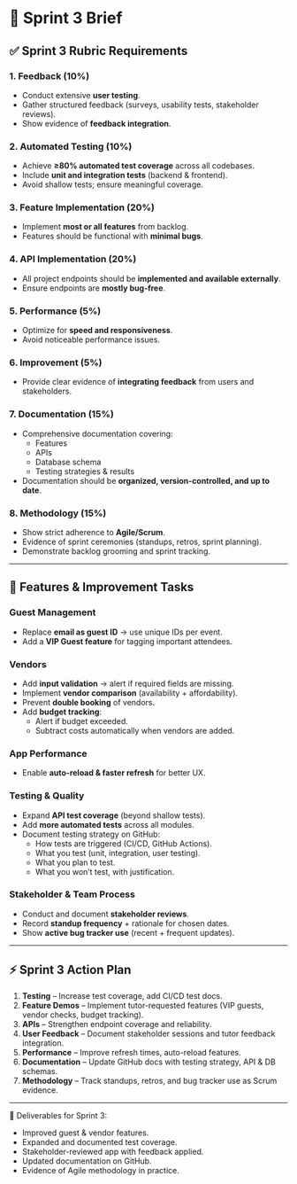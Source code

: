 # 🚀 Sprint 3 Brief

## ✅ Sprint 3 Rubric Requirements

### 1. Feedback (10%)
- Conduct extensive **user testing**.
- Gather structured feedback (surveys, usability tests, stakeholder reviews).
- Show evidence of **feedback integration**.

### 2. Automated Testing (10%)
- Achieve **≥80% automated test coverage** across all codebases.
- Include **unit and integration tests** (backend & frontend).
- Avoid shallow tests; ensure meaningful coverage.

### 3. Feature Implementation (20%)
- Implement **most or all features** from backlog.
- Features should be functional with **minimal bugs**.

### 4. API Implementation (20%)
- All project endpoints should be **implemented and available externally**.
- Ensure endpoints are **mostly bug-free**.

### 5. Performance (5%)
- Optimize for **speed and responsiveness**.
- Avoid noticeable performance issues.

### 6. Improvement (5%)
- Provide clear evidence of **integrating feedback** from users and stakeholders.

### 7. Documentation (15%)
- Comprehensive documentation covering:  
  - Features  
  - APIs  
  - Database schema  
  - Testing strategies & results  
- Documentation should be **organized, version-controlled, and up to date**.

### 8. Methodology (15%)
- Show strict adherence to **Agile/Scrum**.  
- Evidence of sprint ceremonies (standups, retros, sprint planning).  
- Demonstrate backlog grooming and sprint tracking.  

---

## 🔧 Features & Improvement Tasks

### Guest Management
- Replace **email as guest ID** → use unique IDs per event.  
- Add a **VIP Guest feature** for tagging important attendees.  

### Vendors
- Add **input validation** → alert if required fields are missing.  
- Implement **vendor comparison** (availability + affordability).  
- Prevent **double booking** of vendors.  
- Add **budget tracking**:  
  - Alert if budget exceeded.  
  - Subtract costs automatically when vendors are added.  

### App Performance
- Enable **auto-reload & faster refresh** for better UX.  

### Testing & Quality
- Expand **API test coverage** (beyond shallow tests).  
- Add **more automated tests** across all modules.  
- Document testing strategy on GitHub:  
  - How tests are triggered (CI/CD, GitHub Actions).  
  - What you test (unit, integration, user testing).  
  - What you plan to test.  
  - What you won’t test, with justification.  

### Stakeholder & Team Process
- Conduct and document **stakeholder reviews**.  
- Record **standup frequency** + rationale for chosen dates.  
- Show **active bug tracker use** (recent + frequent updates).  

---

## ⚡ Sprint 3 Action Plan

1. **Testing** – Increase test coverage, add CI/CD test docs.  
2. **Feature Demos** – Implement tutor-requested features (VIP guests, vendor checks, budget tracking).  
3. **APIs** – Strengthen endpoint coverage and reliability.  
4. **User Feedback** – Document stakeholder sessions and tutor feedback integration.  
5. **Performance** – Improve refresh times, auto-reload features.  
6. **Documentation** – Update GitHub docs with testing strategy, API & DB schemas.  
7. **Methodology** – Track standups, retros, and bug tracker use as Scrum evidence.  

---

📌 Deliverables for Sprint 3:  
- Improved guest & vendor features.  
- Expanded and documented test coverage.  
- Stakeholder-reviewed app with feedback applied.  
- Updated documentation on GitHub.  
- Evidence of Agile methodology in practice.  
